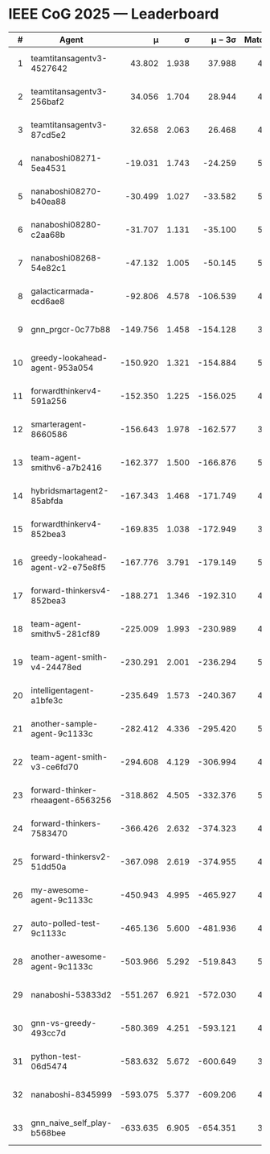 # IEEE CoG 2025 — Leaderboard

| # | Agent | μ | σ | μ − 3σ | Matches | Updated |
|---:|---|---:|---:|---:|---:|---|
| 1 | teamtitansagentv3-4527642 | 43.802 | 1.938 | 37.988 | 4456 | 2025-09-02 05:27 |
| 2 | teamtitansagentv3-256baf2 | 34.056 | 1.704 | 28.944 | 4834 | 2025-09-02 05:27 |
| 3 | teamtitansagentv3-87cd5e2 | 32.658 | 2.063 | 26.468 | 4938 | 2025-09-02 05:27 |
| 4 | nanaboshi08271-5ea4531 | -19.031 | 1.743 | -24.259 | 5020 | 2025-09-02 05:27 |
| 5 | nanaboshi08270-b40ea88 | -30.499 | 1.027 | -33.582 | 5080 | 2025-09-02 05:27 |
| 6 | nanaboshi08280-c2aa68b | -31.707 | 1.131 | -35.100 | 5280 | 2025-09-02 05:27 |
| 7 | nanaboshi08268-54e82c1 | -47.132 | 1.005 | -50.145 | 5240 | 2025-09-02 05:27 |
| 8 | galacticarmada-ecd6ae8 | -92.806 | 4.578 | -106.539 | 4640 | 2025-09-02 05:27 |
| 9 | gnn_prgcr-0c77b88 | -149.756 | 1.458 | -154.128 | 3920 | 2025-09-02 05:27 |
| 10 | greedy-lookahead-agent-953a054 | -150.920 | 1.321 | -154.884 | 5196 | 2025-09-02 05:27 |
| 11 | forwardthinkerv4-591a256 | -152.350 | 1.225 | -156.025 | 4073 | 2025-09-02 05:27 |
| 12 | smarteragent-8660586 | -156.643 | 1.978 | -162.577 | 3992 | 2025-09-02 05:27 |
| 13 | team-agent-smithv6-a7b2416 | -162.377 | 1.500 | -166.876 | 5200 | 2025-09-02 05:27 |
| 14 | hybridsmartagent2-85abfda | -167.343 | 1.468 | -171.749 | 4180 | 2025-09-02 05:27 |
| 15 | forwardthinkerv4-852bea3 | -169.835 | 1.038 | -172.949 | 3917 | 2025-09-02 05:27 |
| 16 | greedy-lookahead-agent-v2-e75e8f5 | -167.776 | 3.791 | -179.149 | 5116 | 2025-09-02 05:27 |
| 17 | forward-thinkersv4-852bea3 | -188.271 | 1.346 | -192.310 | 4297 | 2025-09-02 05:27 |
| 18 | team-agent-smithv5-281cf89 | -225.009 | 1.993 | -230.989 | 4940 | 2025-09-02 05:27 |
| 19 | team-agent-smith-v4-24478ed | -230.291 | 2.001 | -236.294 | 5440 | 2025-09-02 05:27 |
| 20 | intelligentagent-a1bfe3c | -235.649 | 1.573 | -240.367 | 4409 | 2025-09-02 05:27 |
| 21 | another-sample-agent-9c1133c | -282.412 | 4.336 | -295.420 | 5100 | 2025-09-02 05:27 |
| 22 | team-agent-smith-v3-ce6fd70 | -294.608 | 4.129 | -306.994 | 4940 | 2025-09-02 05:27 |
| 23 | forward-thinker-rheaagent-6563256 | -318.862 | 4.505 | -332.376 | 5108 | 2025-09-02 05:27 |
| 24 | forward-thinkers-7583470 | -366.426 | 2.632 | -374.323 | 4999 | 2025-09-02 05:27 |
| 25 | forward-thinkersv2-51dd50a | -367.098 | 2.619 | -374.955 | 4747 | 2025-09-02 05:27 |
| 26 | my-awesome-agent-9c1133c | -450.943 | 4.995 | -465.927 | 4840 | 2025-09-02 05:27 |
| 27 | auto-polled-test-9c1133c | -465.136 | 5.600 | -481.936 | 4840 | 2025-09-02 05:27 |
| 28 | another-awesome-agent-9c1133c | -503.966 | 5.292 | -519.843 | 5080 | 2025-09-02 05:27 |
| 29 | nanaboshi-53833d2 | -551.267 | 6.921 | -572.030 | 4280 | 2025-09-02 05:27 |
| 30 | gnn-vs-greedy-493cc7d | -580.369 | 4.251 | -593.121 | 4300 | 2025-09-02 05:27 |
| 31 | python-test-06d5474 | -583.632 | 5.672 | -600.649 | 3780 | 2025-09-02 05:27 |
| 32 | nanaboshi-8345999 | -593.075 | 5.377 | -609.206 | 4460 | 2025-09-02 05:27 |
| 33 | gnn_naive_self_play-b568bee | -633.635 | 6.905 | -654.351 | 3480 | 2025-09-02 05:27 |
